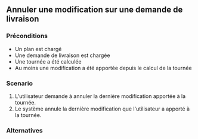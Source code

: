 ## Annuler une modification sur une demande de livraison

### Préconditions

- Un plan est chargé
- Une demande de livraison est chargée
- Une tournée a été calculée
- Au moins une modification a été apportée depuis le calcul de la tournée

### Scenario

1. L'utilisateur demande à annuler la dernière modification apportée à la tournée.
2. Le système annule la dernière modification que l'utilisateur a apporté à la tournée.

### Alternatives
